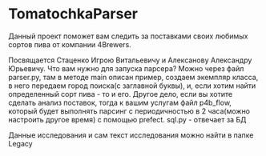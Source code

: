 # TomatochkaParser
Данный проект поможет вам следить за поставками своих любимых сортов пива от компании 4Brewers.

Посвящается Стаценко Игрою Витальевичу и Алексанову Александру Юрьевичу.
Что вам нужно для запуска парсера? 
Можно через файл parser.py, там в методе main описан пример, создаем экемпляр класса, в него передаем город поиска(с заглавной буквы), и, если хотим найти определенный сорт пива - то и его.
Другое дело, если вы хотите сделать анализ поставок, тогда к вашим услугам файл p4b_flow, который будет выполнять парсинг с периодичностью в 2 часа(можно настроить другое время) с помощью prefect.
sql.py - отвечает за БД

Данные исследования и сам текст исследования можно найти в папке Legacy
